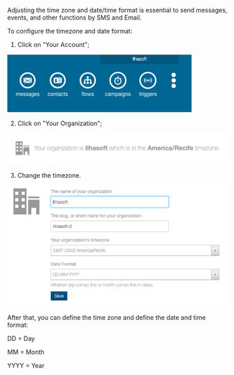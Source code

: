 Adjusting the time zone and date/time format is essential to send messages, events, and other functions by SMS and Email.

To configure the timezone and date format:

1. Click on "Your Account";

![](/img/first_steps/fs8.png)

2. Click on "Your Organization";

![](/img/first_steps/fs11.png)

3. Change the timezone.

![](/img/first_steps/fs12.png)

After that, you can define the time zone and define the date and time format:

DD = Day

MM = Month

YYYY = Year
